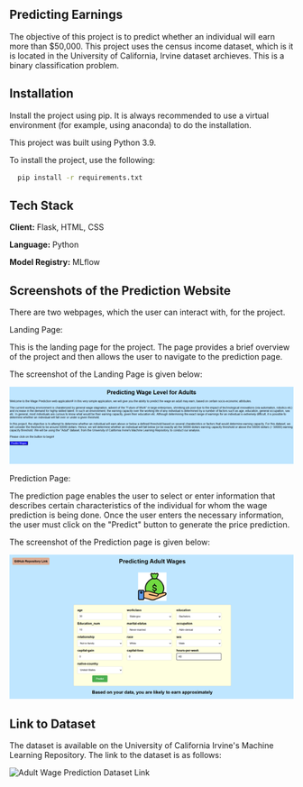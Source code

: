 ## Predicting Earnings

The objective of this project is to predict whether an individual will earn more than $50,000. This project uses the census income dataset, which is  it is located in the University of California, Irvine dataset archieves. This is a binary classification problem.

## Installation

Install the project using pip. It is always recommended to use a virtual environment (for example, using anaconda) to do the installation.

This project was built using Python 3.9.

To install the project, use the following: 

```bash
  pip install -r requirements.txt
```
    
## Tech Stack

**Client:** Flask, HTML, CSS

**Language:** Python

**Model Registry:** MLflow

## Screenshots of the Prediction Website 

There are two webpages, which the user can interact with, for the project. 

Landing Page:

This is the landing page for the project. The page provides a brief overview of the project and then allows the user to navigate to the prediction page. 

The screenshot of the Landing Page is given below:

![Landing Page Screenshot Link](https://github.com/abbeymaj80/my-ml-datasets/blob/master/screenshots/LandingFirstPage_AdultWages.png)

Prediction Page:

The prediction page enables the user to select or enter information that describes certain characteristics of the individual for whom the wage prediction is being done. Once the user enters the necessary information, the user must click on the "Predict" button to generate the price prediction.

The screenshot of the Prediction page is given below:

![Prediction page Screenshot Link](https://github.com/abbeymaj80/my-ml-datasets/blob/master/screenshots/PredictionPage_AdultWages.png)

## Link to Dataset

The dataset is available on the University of California Irvine's Machine Learning Repository. The link to the dataset is as follows:

 ![Adult Wage Prediction Dataset Link](https://archive.ics.uci.edu/dataset/2/adult)
